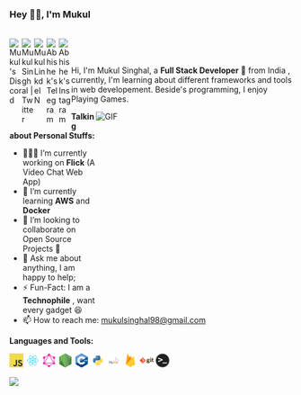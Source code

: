 ### Hey 👋🏽, I'm Mukul

<br/>

<a href="https://discord.gg/Pr7JYP">
  <img align="left" alt="Mukul's Discord" width="22px" src="https://cdn.jsdelivr.net/npm/simple-icons@v3/icons/discord.svg" />
</a>
<a href="https://twitter.com/MukulSi13325245">
  <img align="left" alt="Mukul Singhal | Twitter" width="22px" src="https://cdn.jsdelivr.net/npm/simple-icons@v3/icons/twitter.svg" />
</a>
<a href="https://www.linkedin.com/in/mukul-singhal-417279188/">
  <img align="left" alt="Mukul LinkdeIN" width="22px" src="https://cdn.jsdelivr.net/npm/simple-icons@v3/icons/linkedin.svg" />
</a>
<a href="https://t.me/abhisheknaiidu">
  <img align="left" alt="Abhishek's Telegram" width="22px" src="https://cdn.jsdelivr.net/npm/simple-icons@v3/icons/telegram.svg" />
</a>
<a href="https://www.instagram.com/abhisheknaiidu/">
  <img align="left" alt="Abhishek's Instagram" width="22px" src="https://cdn.jsdelivr.net/npm/simple-icons@v3/icons/instagram.svg" />
</a>
<br />

<br>

Hi, I'm Mukul Singhal, a <b>Full Stack Developer</b> 🚀 from India , currently, I'm learning about different frameworks and tools in web developement. Beside's programming, I enjoy Playing Games.

  <img align="right" alt="GIF" width=350 height=350 src="https://media4.giphy.com/media/Y0b2MpUTfnrUa3jIM7/giphy.gif?cid=ecf05e4749f7zey47xvwkg803mb802cfrpxyhlvfkvysm8ja&rid=giphy.gif" />
  
**Talking about Personal Stuffs:**

- 👨🏽‍💻 I’m currently working on <b>Flick</b> (A Video Chat Web App)
- 🌱 I’m currently learning <b>AWS</b> and <b>Docker</b>
- 👯 I’m looking to collaborate on Open Source Projects 🤝
- 💬 Ask me about anything, I am happy to help;
- ⚡️ Fun-Fact: I am a <b>Technophile</b> , want every gadget :laughing:
- 📫 How to reach me: mukulsinghal98@gmail.com

**Languages and Tools:**

<code><img height="25" src="https://raw.githubusercontent.com/github/explore/80688e429a7d4ef2fca1e82350fe8e3517d3494d/topics/javascript/javascript.png"></code>
<code><img height="25" src="https://raw.githubusercontent.com/github/explore/80688e429a7d4ef2fca1e82350fe8e3517d3494d/topics/react/react.png"></code>
<code><img height="25" src="https://raw.githubusercontent.com/github/explore/5c058a388828bb5fde0bcafd4bc867b5bb3f26f3/topics/graphql/graphql.png"></code>
<code><img height="25" src="https://raw.githubusercontent.com/github/explore/80688e429a7d4ef2fca1e82350fe8e3517d3494d/topics/nodejs/nodejs.png"></code>
<code><img height="25" src="https://raw.githubusercontent.com/github/explore/80688e429a7d4ef2fca1e82350fe8e3517d3494d/topics/cpp/cpp.png"></code>
<code><img height="25" src="https://raw.githubusercontent.com/github/explore/80688e429a7d4ef2fca1e82350fe8e3517d3494d/topics/python/python.png"></code>
<code><img height="25" src="https://raw.githubusercontent.com/github/explore/80688e429a7d4ef2fca1e82350fe8e3517d3494d/topics/mysql/mysql.png"></code>
<code><img height="25" src="https://raw.githubusercontent.com/github/explore/80688e429a7d4ef2fca1e82350fe8e3517d3494d/topics/firebase/firebase.png"></code>
<code><img height="25" src="https://raw.githubusercontent.com/github/explore/80688e429a7d4ef2fca1e82350fe8e3517d3494d/topics/git/git.png"></code>
<code><img height="25" src="https://raw.githubusercontent.com/github/explore/80688e429a7d4ef2fca1e82350fe8e3517d3494d/topics/terminal/terminal.png"></code>

![](https://github-readme-stats.vercel.app/api?username=Mukul-Singhal&show_icons=true&hide_border=true&include_all_commits=true)
